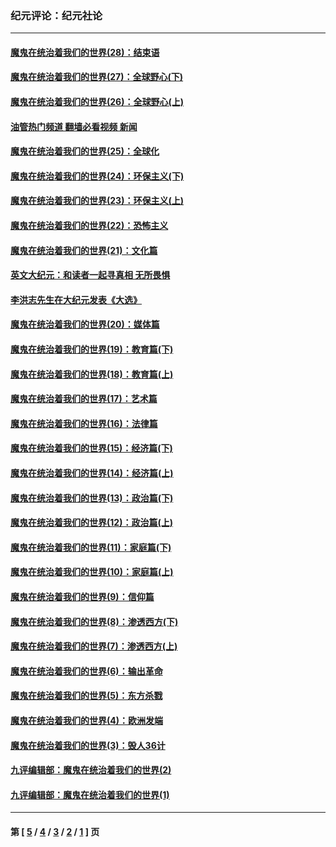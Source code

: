 ### 纪元评论：纪元社论
---
#### [魔鬼在统治着我们的世界(28)：结束语](../../pages/nsc422/n10936246.md?10200330) 
#### [魔鬼在统治着我们的世界(27)：全球野心(下)](../../pages/nsc422/n10928319.md?10200330) 
#### [魔鬼在统治着我们的世界(26)：全球野心(上)](../../pages/nsc422/n10900318.md?10200330) 
#### [油管热门频道 翻墙必看视频 新闻](ok?10200330)
#### [魔鬼在统治着我们的世界(25)：全球化](../../pages/nsc422/n10788205.md?10200330) 
#### [魔鬼在统治着我们的世界(24)：环保主义(下)](../../pages/nsc422/n10695307.md?10200330) 
#### [魔鬼在统治着我们的世界(23)：环保主义(上)](../../pages/nsc422/n10688613.md?10200330) 
#### [魔鬼在统治着我们的世界(22)：恐怖主义](../../pages/nsc422/n10614727.md?10200330) 
#### [魔鬼在统治着我们的世界(21)：文化篇](../../pages/nsc422/n10597706.md?10200330) 
#### [英文大纪元：和读者一起寻真相 无所畏惧](../../pages/nsc422/n12542027.md?10200330) 
#### [李洪志先生在大纪元发表《大选》](../../pages/nsc422/n12534746.md?10200330) 
#### [魔鬼在统治着我们的世界(20)：媒体篇](../../pages/nsc422/n10586579.md?10200330) 
#### [魔鬼在统治着我们的世界(19)：教育篇(下)](../../pages/nsc422/n10564808.md?10200330) 
#### [魔鬼在统治着我们的世界(18)：教育篇(上)](../../pages/nsc422/n10526970.md?10200330) 
#### [魔鬼在统治着我们的世界(17)：艺术篇](../../pages/nsc422/n10499093.md?10200330) 
#### [魔鬼在统治着我们的世界(16)：法律篇](../../pages/nsc422/n10485969.md?10200330) 
#### [魔鬼在统治着我们的世界(15)：经济篇(下)](../../pages/nsc422/n10469975.md?10200330) 
#### [魔鬼在统治着我们的世界(14)：经济篇(上)](../../pages/nsc422/n10457370.md?10200330) 
#### [魔鬼在统治着我们的世界(13)：政治篇(下)](../../pages/nsc422/n10448270.md?10200330) 
#### [魔鬼在统治着我们的世界(12)：政治篇(上)](../../pages/nsc422/n10444576.md?10200330) 
#### [魔鬼在统治着我们的世界(11)：家庭篇(下)](../../pages/nsc422/n10440961.md?10200330) 
#### [魔鬼在统治着我们的世界(10)：家庭篇(上)](../../pages/nsc422/n10435448.md?10200330) 
#### [魔鬼在统治着我们的世界(9)：信仰篇](../../pages/nsc422/n10432159.md?10200330) 
#### [魔鬼在统治着我们的世界(8)：渗透西方(下)](../../pages/nsc422/n10429603.md?10200330) 
#### [魔鬼在统治着我们的世界(7)：渗透西方(上)](../../pages/nsc422/n10426013.md?10200330) 
#### [魔鬼在统治着我们的世界(6)：输出革命](../../pages/nsc422/n10421536.md?10200330) 
#### [魔鬼在统治着我们的世界(5)：东方杀戮](../../pages/nsc422/n10417707.md?10200330) 
#### [魔鬼在统治着我们的世界(4)：欧洲发端](../../pages/nsc422/n10414890.md?10200330) 
#### [魔鬼在统治着我们的世界(3)：毁人36计](../../pages/nsc422/n10411583.md?10200330) 
#### [九评编辑部：魔鬼在统治着我们的世界(2)](../../pages/nsc422/n10410036.md?10200330) 
#### [九评编辑部：魔鬼在统治着我们的世界(1)](../../pages/nsc422/n10406825.md?10200330) 

---
#### 第 [ [5](./5.md?10200330) / [4](./4.md?10200330) / [3](./3.md?10200330) / [2](./2.md?10200330) / [1](./1.md?10200330) ] 页
